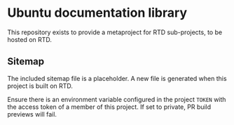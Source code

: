 # Ubuntu documentation library

This repository exists to provide a metaproject for RTD sub-projects, to be hosted on RTD.

## Sitemap

The included sitemap file is a placeholder. A new file is generated when this project is built on RTD.

Ensure there is an environment variable configured in the project `TOKEN` with the access token of a member of this project. If set to private, PR build previews will fail.